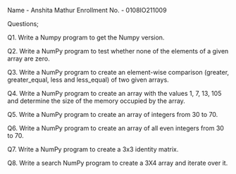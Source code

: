 Name - Anshita Mathur
Enrollment No. - 0108IO211009

Questions;

Q1. Write a Numpy program to get the Numpy version.

Q2. Write a NumPy program to test whether none of the elements of a given array are zero.

Q3. Write a NumPy program to create an element-wise comparison (greater, greater_equal, less and less_equal) of two given arrays.

Q4. Write a NumPy program to create an array with the values 1, 7, 13, 105 and determine the size of the memory occupied by the array.

Q5. Write a NumPy program to create an array of integers from 30 to 70.

Q6. Write a NumPy program to create an array of all even integers from 30 to 70.

Q7. Write a NumPy program to create a 3x3 identity matrix.

Q8. Write a search NumPy program to create a 3X4 array and iterate over it.

